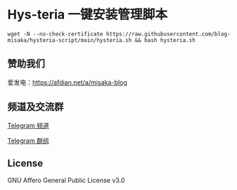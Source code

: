 # Hys-teria 一键安装管理脚本

```shell
wget -N --no-check-certificate https://raw.githubusercontent.com/blog-misaka/hysteria-script/main/hysteria.sh && bash hysteria.sh
```

## 赞助我们

爱发电：https://afdian.net/a/misaka-blog

## 频道及交流群

[Telegram 频道](https://t.me/misakablogchannel)

[Telegram 群组](https://t.me/+CLhpemKhaC8wZGIx)

## License
GNU Affero General Public License v3.0
